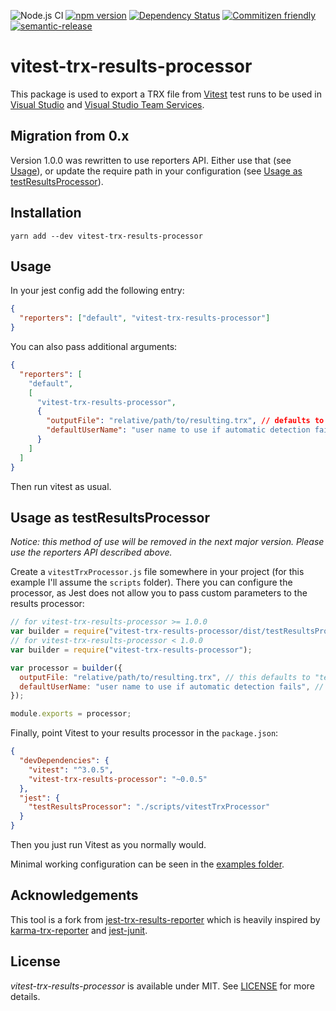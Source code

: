 ![Node.js CI](https://github.com/christian-wissmach/vitest-trx-results-processor/workflows/Node.js%20CI/badge.svg)
[![npm version](https://img.shields.io/npm/v/vitest-trx-results-processor.svg)](https://www.npmjs.com/package/vitest-trx-results-processor)
[![Dependency Status](https://david-dm.org/christian-wissmach/vitest-trx-results-processor.svg)](https://david-dm.org/christian-wissmach/vitest-trx-results-processor)
[![Commitizen friendly](https://img.shields.io/badge/commitizen-friendly-brightgreen.svg)](http://commitizen.github.io/cz-cli/)
[![semantic-release](https://img.shields.io/badge/%20%20%F0%9F%93%A6%F0%9F%9A%80-semantic--release-e10079.svg)](https://github.com/semantic-release/semantic-release)

# vitest-trx-results-processor

This package is used to export a TRX file from [Vitest](https://vitest.dev/) test runs to be used in [Visual Studio](https://www.visualstudio.com/) and [Visual Studio Team Services](https://www.visualstudio.com/vsts-test/).

## Migration from 0.x

Version 1.0.0 was rewritten to use reporters API. Either use that (see [Usage](#usage)), or update the require path in your configuration (see [Usage as testResultsProcessor](#usage-as-testresultsprocessor)).

## Installation

```
yarn add --dev vitest-trx-results-processor
```

## Usage

In your jest config add the following entry:

```json
{
  "reporters": ["default", "vitest-trx-results-processor"]
}
```

You can also pass additional arguments:

```json
{
  "reporters": [
    "default",
    [
      "vitest-trx-results-processor",
      {
        "outputFile": "relative/path/to/resulting.trx", // defaults to "test-results.trx"
        "defaultUserName": "user name to use if automatic detection fails" // defaults to "anonymous"
      }
    ]
  ]
}
```

Then run vitest as usual.

## Usage as testResultsProcessor

_Notice: this method of use will be removed in the next major version. Please use the reporters API described above._

Create a `vitestTrxProcessor.js` file somewhere in your project (for this example I'll assume the `scripts` folder).
There you can configure the processor, as Jest does not allow you to pass custom parameters to the results processor:

```js
// for vitest-trx-results-processor >= 1.0.0
var builder = require("vitest-trx-results-processor/dist/testResultsProcessor"); // only this has changed since v 0.x
// for vitest-trx-results-processor < 1.0.0
var builder = require("vitest-trx-results-processor");

var processor = builder({
  outputFile: "relative/path/to/resulting.trx", // this defaults to "test-results.trx"
  defaultUserName: "user name to use if automatic detection fails", // this defaults to "anonymous"
});

module.exports = processor;
```

Finally, point Vitest to your results processor in the `package.json`:

```json
{
  "devDependencies": {
    "vitest": "^3.0.5",
    "vitest-trx-results-processor": "~0.0.5"
  },
  "jest": {
    "testResultsProcessor": "./scripts/vitestTrxProcessor"
  }
}
```

Then you just run Vitest as you normally would.

Minimal working configuration can be seen in the [examples folder](https://github.com/christian-wissmach/vitest-trx-results-processor/tree/master/examples).

## Acknowledgements

This tool is a fork from [jest-trx-results-reporter](https://github.com/no23reason/jest-trx-results-processor) which is
heavily inspired by [karma-trx-reporter](https://github.com/hatchteam/karma-trx-reporter) and [jest-junit](https://github.com/jest-community/jest-junit).

## License

_vitest-trx-results-processor_ is available under MIT. See [LICENSE](https://github.com/christian-wissmach/vitest-trx-results-processor/tree/master/LICENSE) for more details.
